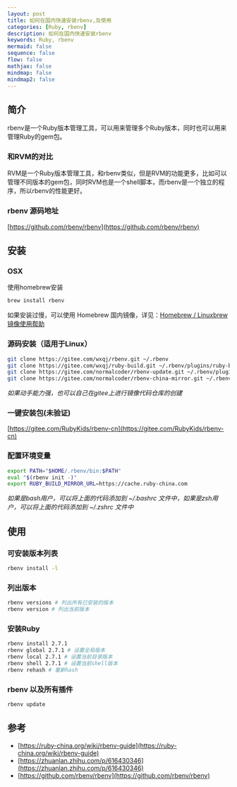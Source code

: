 ```yaml
---
layout: post
title: 如何在国内快速安装rbenv,及使用
categories: [Ruby, rbenv]
description: 如何在国内快速安装rbenv
keywords: Ruby, rbenv
mermaid: false
sequence: false
flow: false
mathjax: false
mindmap: false
mindmap2: false
---
```



## 简介

rbenv是一个Ruby版本管理工具，可以用来管理多个Ruby版本，同时也可以用来管理Ruby的gem包。

### 和RVM的对比

RVM是一个Ruby版本管理工具，和rbenv类似，但是RVM的功能更多，比如可以管理不同版本的gem包，同时RVM也是一个shell脚本，而rbenv是一个独立的程序，所以rbenv的性能更好。

### rbenv 源码地址

[https://github.com/rbenv/rbenv](https://github.com/rbenv/rbenv)

## 安装

### OSX

使用homebrew安装

```bash
brew install rbenv
```

如果安装过慢，可以使用 Homebrew 国内镜像，详见：[Homebrew / Linuxbrew 镜像使用帮助](https://mirrors.tuna.tsinghua.edu.cn/help/homebrew/)

### 源码安装（适用于Linux）

```bash
git clone https://gitee.com/wxqj/rbenv.git ~/.rbenv
git clone https://gitee.com/wxqj/ruby-build.git ~/.rbenv/plugins/ruby-build
git clone https://gitee.com/normalcoder/rbenv-update.git ~/.rbenv/plugins/rbenv-update
git clone https://gitee.com/normalcoder/rbenv-china-mirror.git ~/.rbenv/plugins/rbenv-china-mirror
```

*如果动手能力强，也可以自己在gitee上进行镜像代码仓库的创建*

### 一键安装包(未验证)

[https://gitee.com/RubyKids/rbenv-cn](https://gitee.com/RubyKids/rbenv-cn)

### 配置环境变量

```bash
export PATH="$HOME/.rbenv/bin:$PATH"
eval "$(rbenv init -)"
export RUBY_BUILD_MIRROR_URL=https://cache.ruby-china.com
```

*如果是bash用户，可以将上面的代码添加到 ~/.bashrc 文件中，如果是zsh用户，可以将上面的代码添加到 ~/.zshrc 文件中*

## 使用

### 可安装版本列表

```bash
rbenv install -l
```

### 列出版本

```bash
rbenv versions # 列出所有已安装的版本
rbenv version # 列出当前版本
```

### 安装Ruby

```bash
rbenv install 2.7.1
rbenv global 2.7.1 # 设置全局版本
rbenv local 2.7.1 # 设置当前目录版本
rbenv shell 2.7.1 # 设置当前shell版本
rbenv rehash # 重新hash
```

### rbenv 以及所有插件

```bash
rbenv update
```


## 参考

- [https://ruby-china.org/wiki/rbenv-guide](https://ruby-china.org/wiki/rbenv-guide)
- [https://zhuanlan.zhihu.com/p/616430346](https://zhuanlan.zhihu.com/p/616430346)
- [https://github.com/rbenv/rbenv](https://github.com/rbenv/rbenv)





